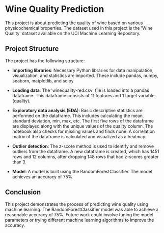 

# Wine Quality Prediction

This project is about predicting the quality of wine based on various physicochemical properties. The dataset used in this project is the 'Wine Quality' dataset available on the UCI Machine Learning Repository.

## Project Structure

The project has the following structure:

- **Importing libraries**: Necessary Python libraries for data manipulation, visualization, and statistics are imported. These include pandas, numpy, seaborn, matplotlib, and scipy.

- **Loading data**: The 'winequality-red.csv' file is loaded into a pandas dataframe. This dataframe consists of 11 features and 1 target variable (quality).

- **Exploratory data analysis (EDA)**: Basic descriptive statistics are performed on the dataframe. This includes calculating the mean, standard deviation, min, max, etc. The first five rows of the dataframe are displayed along with the unique values of the quality column. The notebook also checks for missing values and finds none. A correlation matrix of the dataframe is calculated and visualized as a heatmap.

- **Outlier detection**: The z-score method is used to identify and remove outliers from the dataframe. A new dataframe is created, which has 1451 rows and 12 columns, after dropping 148 rows that had z-scores greater than 3.

- **Model**: A model is built using the RandomForestClassifier. The model achieves an accuracy of 75%.

## Conclusion

This project demonstrates the process of predicting wine quality using machine learning. The RandomForestClassifier model was able to achieve a reasonable accuracy of 75%. Future work could involve tuning the model parameters or trying different machine learning algorithms to improve the accuracy.

